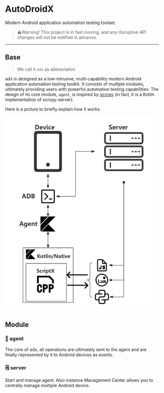 # AutoDroidX

Modern Android application automation testing toolset.

> ⚠️Warning! This project is in fast moving, and any disruptive API changes will not be notified in advance.

---

## Base

> We call it `adx` as abbreviation

adx is designed as a low-intrusive, multi-capability modern Android application automation testing toolkit. It consists of multiple modules, ultimately providing users with powerful automation testing capabilities. The design of its core module, `agent`, is inspired by [scrcpy](https://github.com/Genymobile/scrcpy) (in fact, it is a Kotlin implementation of scrcpy-server).

Here is a picture to briefly explain how it works.

![structure](docs/pic/structure.png)

## Module

### 🚧 agent

The core of adx, all operations are ultimately sent to the agent and are finally represented by it to Android devices as events.

### 🗒 server

Start and manage agent. Also instance Management Center allows you to centrally manage multiple Android device. 